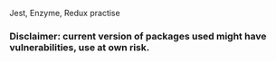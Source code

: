 Jest, Enzyme, Redux practise

### Disclaimer: current version of packages used might have vulnerabilities, use at own risk.
